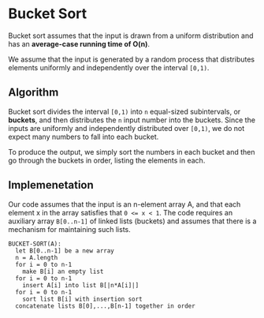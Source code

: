 # Bucket Sort

Bucket sort assumes that the input is drawn from a uniform distribution and has an **average-case running time of O(n)**.

We assume that the input is generated by a random process that distributes elements uniformly and independently over the interval `[0,1)`.

## Algorithm

Bucket sort divides the interval `[0,1)` into `n` equal-sized subintervals, or **buckets**, and then distributes the `n` input number into the buckets. Since the inputs are uniformly and independently distributed over `[0,1)`, we do not expect many numbers to fall into each bucket.

To produce the output, we simply sort the numbers in each bucket and then go through the buckets in order, listing the elements in each.

## Implemenetation

Our code assumes that the input is an n-element array A, and that each element x in the array satisfies that `0 <= x < 1`. The code requires an auxiliary array `B[0..n-1]` of linked lists (buckets) and assumes that there is a mechanism for maintaining such lists.

```
BUCKET-SORT(A):
  let B[0..n-1] be a new array
  n = A.length
  for i = 0 to n-1
    make B[i] an empty list
  for i = 0 to n-1
    insert A[i] into list B[|n*A[i]|]
  for i = 0 to n-1
    sort list B[i] with insertion sort
  concatenate lists B[0],...,B[n-1] together in order
```
